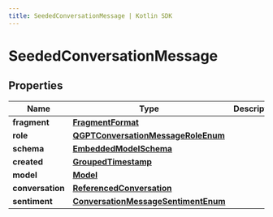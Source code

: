 ```yaml
---
title: SeededConversationMessage | Kotlin SDK
---
```




# SeededConversationMessage

## Properties
Name | Type | Description | Notes
------------ | ------------- | ------------- | -------------
**fragment** | [**FragmentFormat**](FragmentFormat) |  | 
**role** | [**QGPTConversationMessageRoleEnum**](QGPTConversationMessageRoleEnum) |  | 
**schema** | [**EmbeddedModelSchema**](EmbeddedModelSchema) |  |  [optional]
**created** | [**GroupedTimestamp**](GroupedTimestamp) |  |  [optional]
**model** | [**Model**](Model) |  |  [optional]
**conversation** | [**ReferencedConversation**](ReferencedConversation) |  |  [optional]
**sentiment** | [**ConversationMessageSentimentEnum**](ConversationMessageSentimentEnum) |  |  [optional]




